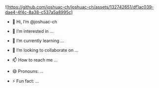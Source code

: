 ![https://github.com/joshuac-ch/joshuac-ch/assets/132742651/df1ac039-dae4-4f4c-8a38-c537a5a8995c]


- 👋 Hi, I’m @joshuac-ch
- 👀 I’m interested in ...


- 🌱 I’m currently learning ...
- 💞️ I’m looking to collaborate on ...
- 📫 How to reach me ...
- 😄 Pronouns: ...




- ⚡ Fun fact: ...

<!---
joshuac-ch/joshuac-ch is a ✨ special ✨ repository because its `README.md` (this file) appears on your GitHub profile.
You can click the Preview link to take a look at your changes.
--->
